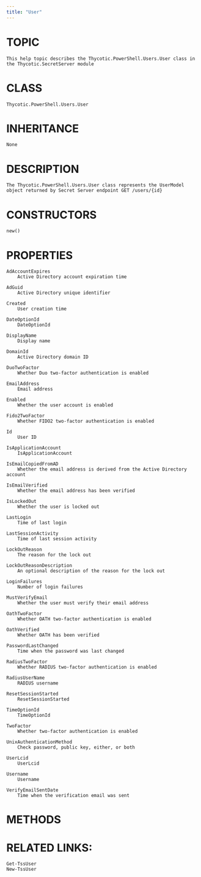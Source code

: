 ```yaml
---
title: "User"
---
```


# TOPIC
    This help topic describes the Thycotic.PowerShell.Users.User class in the Thycotic.SecretServer module

# CLASS
    Thycotic.PowerShell.Users.User

# INHERITANCE
    None

# DESCRIPTION
    The Thycotic.PowerShell.Users.User class represents the UserModel object returned by Secret Server endpoint GET /users/{id}

# CONSTRUCTORS
    new()

# PROPERTIES
    AdAccountExpires
        Active Directory account expiration time

    AdGuid
        Active Directory unique identifier

    Created
        User creation time

    DateOptionId
        DateOptionId

    DisplayName
        Display name

    DomainId
        Active Directory domain ID

    DuoTwoFactor
        Whether Duo two-factor authentication is enabled

    EmailAddress
        Email address

    Enabled
        Whether the user account is enabled

    Fido2TwoFactor
        Whether FIDO2 two-factor authentication is enabled

    Id
        User ID

    IsApplicationAccount
        IsApplicationAccount

    IsEmailCopiedFromAD
        Whether the email address is derived from the Active Directory account

    IsEmailVerified
        Whether the email address has been verified

    IsLockedOut
        Whether the user is locked out

    LastLogin
        Time of last login

    LastSessionActivity
        Time of last session activity

    LockOutReason
        The reason for the lock out

    LockOutReasonDescription
        An optional description of the reason for the lock out

    LoginFailures
        Number of login failures

    MustVerifyEmail
        Whether the user must verify their email address

    OathTwoFactor
        Whether OATH two-factor authentication is enabled

    OathVerified
        Whether OATH has been verified

    PasswordLastChanged
        Time when the password was last changed

    RadiusTwoFactor
        Whether RADIUS two-factor authentication is enabled

    RadiusUserName
        RADIUS username

    ResetSessionStarted
        ResetSessionStarted

    TimeOptionId
        TimeOptionId

    TwoFactor
        Whether two-factor authentication is enabled

    UnixAuthenticationMethod
        Check password, public key, either, or both

    UserLcid
        UserLcid

    Username
        Username

    VerifyEmailSentDate
        Time when the verification email was sent

# METHODS

# RELATED LINKS:
    Get-TssUser
    New-TssUser